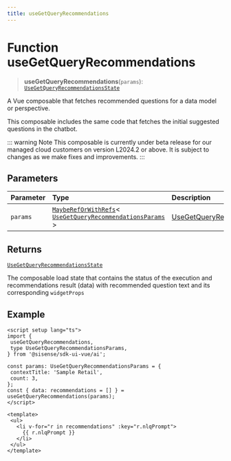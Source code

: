 ```yaml
---
title: useGetQueryRecommendations
---
```


# Function useGetQueryRecommendations <Badge type="beta" text="Beta" />

> **useGetQueryRecommendations**(`params`): [`UseGetQueryRecommendationsState`](../interfaces/interface.UseGetQueryRecommendationsState.md)

A Vue composable that fetches recommended questions for a data model or perspective.

This composable includes the same code that fetches the initial suggested questions in the chatbot.

::: warning Note
This composable is currently under beta release for our managed cloud customers on version L2024.2 or above. It is subject to changes as we make fixes and improvements.
:::

## Parameters

| Parameter | Type | Description |
| :------ | :------ | :------ |
| `params` | [`MaybeRefOrWithRefs`](../type-aliases/type-alias.MaybeRefOrWithRefs.md)\< [`UseGetQueryRecommendationsParams`](../interfaces/interface.UseGetQueryRecommendationsParams.md) \> | [UseGetQueryRecommendationsParams](../interfaces/interface.UseGetQueryRecommendationsParams.md) |

## Returns

[`UseGetQueryRecommendationsState`](../interfaces/interface.UseGetQueryRecommendationsState.md)

The composable load state that contains the status of the execution and recommendations result (data) with recommended question text and its corresponding `widgetProps`

## Example

```vue
<script setup lang="ts">
import {
 useGetQueryRecommendations,
 type UseGetQueryRecommendationsParams,
} from '@sisense/sdk-ui-vue/ai';

const params: UseGetQueryRecommendationsParams = {
 contextTitle: 'Sample Retail',
 count: 3,
};
const { data: recommendations = [] } = useGetQueryRecommendations(params);
</script>

<template>
 <ul>
   <li v-for="r in recommendations" :key="r.nlqPrompt">
     {{ r.nlqPrompt }}
   </li>
 </ul>
</template>
```
